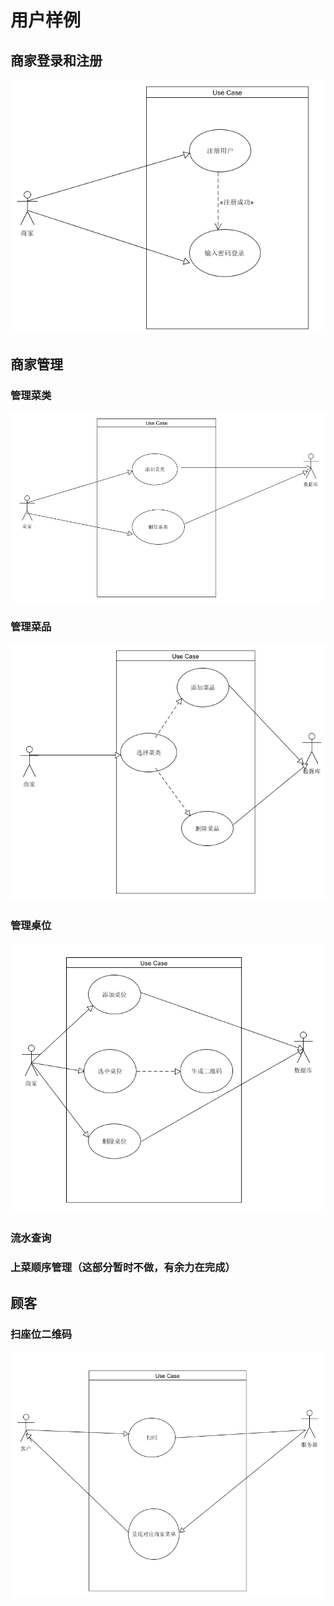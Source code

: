 # 用户样例

## 商家登录和注册
![](./boss_signin_signup.png)


## 商家管理

### 管理菜类
![](./boss_food_category.png)

### 管理菜品
![](./boss_foods.png)

### 管理桌位
![](./table_mgr.png)

### 流水查询

### 上菜顺序管理（这部分暂时不做，有余力在完成）

## 顾客

### 扫座位二维码
![](./cus_scan.png)
